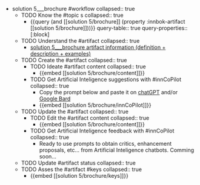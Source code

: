 
- solution 5___brochure #workflow
   collapsed:: true
  - TODO Know the #topic s
    collapsed:: true
    - {{query (and [[solution 5/brochure]] (property :innbok-artifact [[solution 5/brochure]]))}}
      query-table:: true
      query-properties:: [:block]
  - TODO Understand the #artifact
    collapsed:: true
    - [solution 5___brochure artifact information (definition + description + examples)](https://go.innbok.com/#/page/innBoK%2Fsolution-%28id%29%2Fbrochure%2Finfo)
  - TODO Create the #artifact
     collapsed:: true
    - TODO Ideate #artifact content
      collapsed:: true
      - {{embed [[solution 5/brochure/content]]}}
    - TODO Get Artificial Inteligence suggestions with #innCoPilot
      collapsed:: true
      - Copy the prompt below and paste it on [chatGPT](https://chat.openai.com) and/or [Google Bard](https://bard.google.com/chat)
      - {{embed [[solution 5/brochure/innCoPilot]]}}
  - TODO Update the #artifact
    collapsed:: true
    - TODO Edit the #artifact content
     collapsed:: true
      - {{embed [[solution 5/brochure/content]]}}
    - TODO Get Artificial Inteligence feedback with #innCoPilot
      collapsed:: true
      - Ready to use prompts to obtain critics, enhancement proposals, etc... from Artificial Inteligence chatbots. Comming soon...
  - TODO Update #artifact status
    collapsed:: true
  - TODO Asses the #artifact #keys
    collapsed:: true
    - {{embed [[solution 5/brochure/keys]]}}








